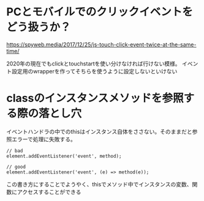 # PCとモバイルでのクリックイベントをどう扱うか？

https://spyweb.media/2017/12/25/js-touch-click-event-twice-at-the-same-time/

2020年の現在でもclickとtouchstartを使い分けなければ行けない模様。
イベント設定用のwrapperを作ってそちらを使うように設定しないといけない


# classのインスタンスメソッドを参照する際の落とし穴

イベントハンドラの中でのthisはインスタンス自体をささない。そのままだと参照エラーで処理に失敗する。

```
// bad 
element.addEventListener('event', method);

// good
element.addEventListener('event', (e) => method(e));
```

この書き方にすることでようやく、thisでメソッド中でインスタンスの変数、関数にアクセスすることができる
